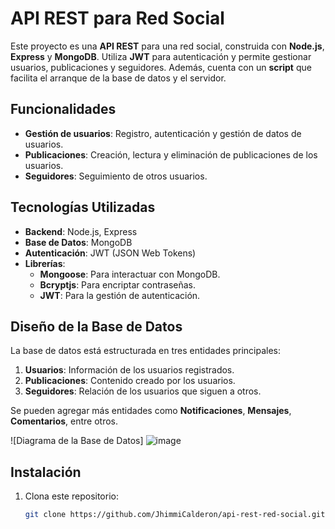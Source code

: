# API REST para Red Social

Este proyecto es una **API REST** para una red social, construida con **Node.js**, **Express** y **MongoDB**. Utiliza **JWT** para autenticación y permite gestionar usuarios, publicaciones y seguidores. Además, cuenta con un **script** que facilita el arranque de la base de datos y el servidor.

## Funcionalidades

- **Gestión de usuarios**: Registro, autenticación y gestión de datos de usuarios.
- **Publicaciones**: Creación, lectura y eliminación de publicaciones de los usuarios.
- **Seguidores**: Seguimiento de otros usuarios.

## Tecnologías Utilizadas

- **Backend**: Node.js, Express
- **Base de Datos**: MongoDB
- **Autenticación**: JWT (JSON Web Tokens)
- **Librerías**:
  - **Mongoose**: Para interactuar con MongoDB.
  - **Bcryptjs**: Para encriptar contraseñas.
  - **JWT**: Para la gestión de autenticación.

## Diseño de la Base de Datos

La base de datos está estructurada en tres entidades principales:  
1. **Usuarios**: Información de los usuarios registrados.  
2. **Publicaciones**: Contenido creado por los usuarios.  
3. **Seguidores**: Relación de los usuarios que siguen a otros.

Se pueden agregar más entidades como **Notificaciones**, **Mensajes**, **Comentarios**, entre otros.

![Diagrama de la Base de Datos]
![image](https://github.com/user-attachments/assets/f2a260c5-8669-4d72-b68a-43858db18467)


## Instalación

1. Clona este repositorio:
   ```bash
   git clone https://github.com/JhimmiCalderon/api-rest-red-social.git
